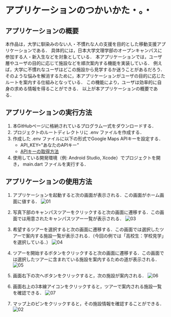 # アプリケーションのつかいかた・。・



## アプリケーションの概要

本作品は，大学に馴染みのない人・不慣れな人の支援を目的とした移動支援アプリケーションである．
具体的には，日本大学文理学部のオープンキャンパスに参加する人・新入生などを対象としている．
本アプリケーションでは，ユーザ層やユーザの目的に応じて施設などを順次案内する機能を実装している．
例えば，大学に不慣れなユーザはどこの施設から見学するか迷うことがあるだろう．
そのような悩みを解消するために，本アプリケーションがユーザの目的に応じたルートを案内する仕組みとなっている．
この機能により，ユーザは効率的に自身の求める情報を得ることができる．
以上が本アプリケーションの概要である．



## アプリケーションの実行方法

1. 本GitHubページに格納されているプログラム一式をダウンロードする．
2. プロジェクトのルートディレクトリに .env ファイルを作成する．
3. 作成した .env ファイルに以下の形式でGoogle Maps APIキーを設定する．
   - API_KEY="あなたのAPIキー"
   - [APIキーの取得方法](https://www.softmachine.jp/blog/2024/02/%E3%80%90%E6%84%8F%E5%A4%96%E3%81%A8%E7%B0%A1%E5%8D%98%E3%80%91google-maps-api%E3%82%AD%E3%83%BC%E3%81%AE%E5%8F%96%E5%BE%97%E3%83%BB%E5%B0%8E%E5%85%A5%E3%80%90api%E3%82%AD%E3%83%BC%E3%81%AE%E5%8F%96/)
4. 使用している開発環境（例: Android Studio, Xcode）でプロジェクトを開き， main.dart ファイルを実行する．



## アプリケーションの使用方法

1. アプリケーションを起動すると次の画面が表示される．この画面がホーム画面に値する．
![01](https://github.com/user-attachments/assets/eb9583bb-0b67-4623-9105-4fe4e8157aec)

2. 写真下部のキャンパスツアーをクリックすると次の画面に遷移する．この画面では用意されたキャンパスツアー一覧が表示される．
![03](https://github.com/user-attachments/assets/481434ca-cff4-4611-9518-b5ccdb90591c)

3. 希望するツアーを選択すると次の画面に遷移する．この画面では選択したツアーで案内する施設一覧が表示される．（今回の例では「高校生：学校見学」を選択している．）
![04](https://github.com/user-attachments/assets/6bcf9462-1a93-4253-8a75-0a57ccc51062)

4. ツアーを開始するボタンをクリックすると次の画面に遷移する．この画面では選択したツアーに含まれている施設を案内するための道が表示される．
![05](https://github.com/user-attachments/assets/da202a81-3dfa-428f-80d8-fda4026e2f9f)

5. 画面右下の次へボタンをクリックすると，次の施設が案内される．
![06](https://github.com/user-attachments/assets/f4e9a444-90cd-4e4c-81c5-a6ed6a93ae25)

6. 画面右上の3本線アイコンをクリックすると，ツアーで案内される施設一覧を確認できる．
![07](https://github.com/user-attachments/assets/17967bb6-ab9e-4a67-a2fb-1889ed9215d7)

7. マップ上のピンをクリックすると，その施設情報を確認することができる．
![02](https://github.com/user-attachments/assets/bbaa6aca-4b9d-41e7-b2bf-6eefbe36534f)

